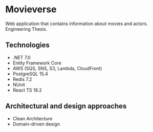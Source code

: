 # Movieverse
Web application that contains information about movies and actors.
Engineering Thesis.

## Technologies
* .NET 7.0 
* Entity Framework Core
* AWS (SQS, SNS, S3, Lambda, CloudFront)
* PostgreSQL 15.4
* Redis 7.2
* NUnit
* React TS 18.2

## Architectural and design approaches
* Clean Architecture
* Domain-driven design
